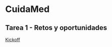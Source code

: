 # CuidaMed

## Tarea 1 - Retos y oportunidades
[Kickoff](https://docs.google.com/document/d/17hRGcP4Clw5gyoXT9QIOB-3G5GFOSBJHY-RMWJdsVAs/edit?usp=sharing)